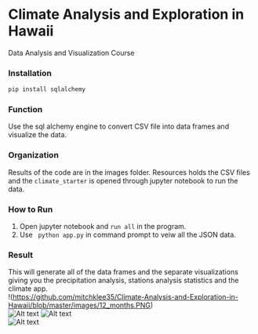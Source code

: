 # Climate Analysis and Exploration in Hawaii
Data Analysis and Visualization Course
### Installation
```bash
pip install sqlalchemy
```
### Function
Use the sql alchemy engine to convert CSV file into data frames and visualize the data. 
### Organization
Results of the code are in the images folder. Resources holds the CSV files and the ```climate_starter``` is opened through jupyter notebook to run the data. 
### How to Run
1. Open jupyter notebook and ```run all``` in the program. 
2. Use ``` python app.py``` in command prompt to veiw all the JSON data. 
### Result
This will generate all of the data frames and the separate visualizations giving you the precipitation analysis, stations analysis statistics and the climate app. <br/>
!(https://github.com/mitchklee35/Climate-Analysis-and-Exploration-in-Hawaii/blob/master/images/12_months.PNG)<br/>
![Alt text](https://github.com/mitchklee35/Climate-Analysis-and-Exploration-in-Hawaii/blob/master/images/precipitation_data.PNG)
![Alt text](https://github.com/mitchklee35/Climate-Analysis-and-Exploration-in-Hawaii/blob/master/images/statistics.PNG)<br/>
![Alt text](https://github.com/mitchklee35/Climate-Analysis-and-Exploration-in-Hawaii/blob/master/images/station-histogram.png)<br/>
